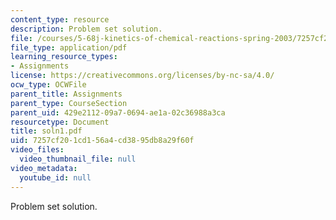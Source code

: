 ```yaml
---
content_type: resource
description: Problem set solution.
file: /courses/5-68j-kinetics-of-chemical-reactions-spring-2003/7257cf201cd156a4cd3895db8a29f60f_soln1.pdf
file_type: application/pdf
learning_resource_types:
- Assignments
license: https://creativecommons.org/licenses/by-nc-sa/4.0/
ocw_type: OCWFile
parent_title: Assignments
parent_type: CourseSection
parent_uid: 429e2112-09a7-0694-ae1a-02c36988a3ca
resourcetype: Document
title: soln1.pdf
uid: 7257cf20-1cd1-56a4-cd38-95db8a29f60f
video_files:
  video_thumbnail_file: null
video_metadata:
  youtube_id: null
---
```

Problem set solution.